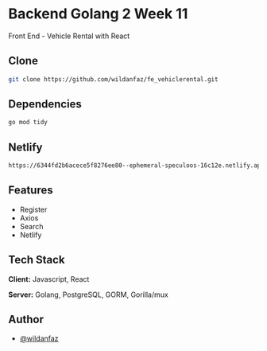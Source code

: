 # Backend Golang 2 Week 11

Front End - Vehicle Rental with React

## Clone

```bash
git clone https://github.com/wildanfaz/fe_vehiclerental.git
```

## Dependencies

```bash
go mod tidy
```

## Netlify

```bash
https://6344fd2b6acece5f8276ee80--ephemeral-speculoos-16c12e.netlify.app/
```

## Features

- Register
- Axios
- Search
- Netlify

## Tech Stack

**Client:** Javascript, React

**Server:** Golang, PostgreSQL, GORM, Gorilla/mux

## Author

- [@wildanfaz](https://www.github.com/wildanfaz)
